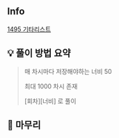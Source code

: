 ## Info
[1495 기타리스트](https://www.acmicpc.net/problem/1495)

## 💡 풀이 방법 요약

> 매 차시마다 저장해야하는 너비 50
> 
> 최대 1000 차시 존재
> 
> [회차][너비] 로 풀이

## 🙂 마무리
